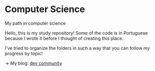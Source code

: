# Computer Science

My path in computer science

Hello, this is my study repository! Some of the code is in Portuguese because I wrote it before I thought of creating this place.

I've tried to organize the folders in such a way that you can follow my progress by topic!

-> My blog: [dev community](https://dev.to/casewinter)
